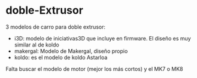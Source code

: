# doble-Extrusor

3 modelos de carro para doble extrusor:

* i3D: modelo de iniciativas3D que incluye en firmware. El diseño es muy similar al de koldo
* makergal: Modelo de Makergal, diseño propio
* koldo: es el modelo de koldo Astarloa

Falta buscar el modelo de motor (mejor los más cortos) y el MK7 o MK8